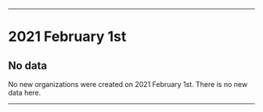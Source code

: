 
***

# 2021 February 1st

## No data

No new organizations were created on 2021 February 1st. There is no new data here.

***
